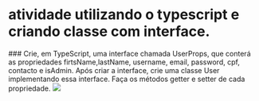 # atividade utilizando o typescript e criando classe com interface.

<div>
### Crie, em TypeScript, uma interface chamada UserProps, que conterá as propriedades firtsName,lastName, username, email, password, cpf, contacto e isAdmin. Após criar a interface, crie uma classe User implementando essa interface. Faça os métodos getter e setter de cada propriedade.
  <img src="https://cdn.jsdelivr.net/gh/devicons/devicon/icons/typescript/typescript-plain.svg" />
</div>
